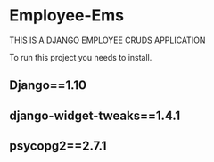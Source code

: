 # Employee-Ems
THIS IS A DJANGO EMPLOYEE CRUDS APPLICATION

To run this project you needs to install.
## Django==1.10
## django-widget-tweaks==1.4.1
## psycopg2==2.7.1
